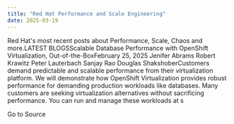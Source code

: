```yaml
---
title: "Red Hat Performance and Scale Engineering"
date: 2025-03-19
---
```


Red Hat's most recent posts about Performance, Scale, Chaos and more.LATEST BLOGSScalable Database Performance with OpenShift Virtualization, Out-of-the-BoxFebruary 25, 2025 Jenifer Abrams Robert Krawitz Peter Lauterbach Sanjay Rao Douglas ShakshoberCustomers demand predictable and scalable performance from their virtualization platform. We will demonstrate how OpenShift Virtualization provides robust performance for demanding production workloads like databases. Many customers are seeking virtualization alternatives without sacrificing performance. You can run and manage these workloads at s

Go to Source
